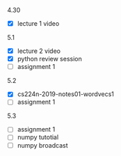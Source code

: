 4.30
- [x]  lecture 1 video

5.1
- [x] lecture 2 video
- [x] python review session
- [ ] assignment 1

5.2
- [x] cs224n-2019-notes01-wordvecs1
- [ ] assignment 1

5.3
- [ ] assignment 1
- [ ] numpy tutotial
- [ ] numpy broadcast
